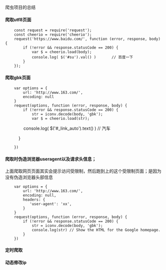 爬虫项目的总结

#### 爬取utf8页面

        const request = require('request');
        const cheerio = require('cheerio');
        request('https://www.baidu.com/', function (error, response, body) {
            if (!error && response.statusCode == 200) {
                var $ = cheerio.load(body);
                console.log( $('#su').val() )       // 百度一下
            }
        });

#### 爬取gbk页面

        var options = {
            url: 'http://www.163.com/',
            encoding: null
        }
        request(options, function (error, response, body) {
            if (!error && response.statusCode == 200) {
                str = iconv.decode(body, 'gbk');
                var $ = cheerio.load(str);
                console.log( $('#_link_auto').text() ) // 汽车
                
            }
            
        })



#### 爬取时伪造浏览器useragent以及请求头信息；

上面爬取网页页面其实会提示访问受限制，然后跑到上的这个受限制页面；是因为没有伪造浏览器头部信息

        var options = {
            url: 'http://www.163.com/',
            encoding: null,
            headers: {
               'user-agent': 'xx',
            }
        }
        request(options, function (error, response, body) {
            if (!error && response.statusCode == 200) {
                str = iconv.decode(body, 'gbk');
                console.log(str) // Show the HTML for the Google homepage.
            }
        })

#### 定时爬取


#### 动态修改ip
